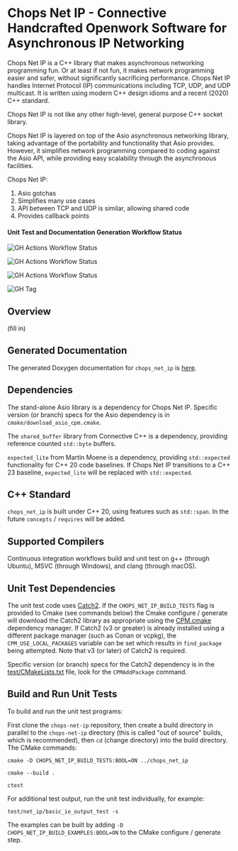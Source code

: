 # Chops Net IP - Connective Handcrafted Openwork Software for Asynchronous IP Networking

Chops Net IP is a C++ library that makes asynchronous networking programming fun. Or at least if not fun, it makes network programming easier and safer, without significantly sacrificing performance. Chops Net IP handles Internet Protocol (IP) communications including TCP, UDP, and UDP multicast. It is written using modern C++ design idioms and a recent (2020) C++ standard.

Chops Net IP is not like any other high-level, general purpose C++ socket library.

Chops Net IP is layered on top of the Asio asynchronous networking library, taking advantage of the portability and functionality that Asio provides. However, it simplifies network programming compared to coding against the Asio API, while providing easy scalability through the asynchronous facilities.

Chops Net IP:

1. Asio gotchas
2. Simplifies many use cases
3. API between TCP and UDP is similar, allowing shared code
4. Provides callback points 

#### Unit Test and Documentation Generation Workflow Status

![GH Actions Workflow Status](https://img.shields.io/github/actions/workflow/status/connectivecpp/chops-net-ip/build_run_unit_test_cmake.yml?branch=main&label=GH%20Actions%20build,%20unit%20tests%20on%20main)

![GH Actions Workflow Status](https://img.shields.io/github/actions/workflow/status/connectivecpp/chops-net-ip/build_run_unit_test_cmake.yml?branch=develop&label=GH%20Actions%20build,%20unit%20tests%20on%20develop)

![GH Actions Workflow Status](https://img.shields.io/github/actions/workflow/status/connectivecpp/chops-net-ip/gen_docs.yml?branch=main&label=GH%20Actions%20generate%20docs)

![GH Tag](https://img.shields.io/github/v/tag/connectivecpp/chops-net-ip?label=GH%20tag)

## Overview

(fill in)

## Generated Documentation

The generated Doxygen documentation for `chops_net_ip` is [here](https://connectivecpp.github.io/chops-net-ip/).

## Dependencies

The stand-alone Asio library is a dependency for Chops Net IP. Specific version (or branch) specs for the Asio dependency is in `cmake/download_asio_cpm.cmake`.

The `shared_buffer` library from Connective C++ is a dependency, providing reference counted `std::byte` buffers.

`expected_lite` from Martin Moene is a dependency, providing `std::expected` functionality for C++ 20 code baselines. If Chops Net IP transitions to a C++ 23 baseline, `expected_lite` will be replaced with `std::expected`.

## C++ Standard

`chops_net_ip` is built under C++ 20, using features such as `std::span`. In the future `concepts` / `requires` will be added.

## Supported Compilers

Continuous integration workflows build and unit test on g++ (through Ubuntu), MSVC (through Windows), and clang (through macOS).

## Unit Test Dependencies

The unit test code uses [Catch2](https://github.com/catchorg/Catch2). If the `CHOPS_NET_IP_BUILD_TESTS` flag is provided to Cmake (see commands below) the Cmake configure / generate will download the Catch2 library as appropriate using the [CPM.cmake](https://github.com/cpm-cmake/CPM.cmake) dependency manager. If Catch2 (v3 or greater) is already installed using a different package manager (such as Conan or vcpkg), the `CPM_USE_LOCAL_PACKAGES` variable can be set which results in `find_package` being attempted. Note that v3 (or later) of Catch2 is required.

Specific version (or branch) specs for the Catch2 dependency is in the [test/CMakeLists.txt](test/CMakeLists.txt) file, look for the `CPMAddPackage` command.

## Build and Run Unit Tests

To build and run the unit test programs:

First clone the `chops-net-ip` repository, then create a build directory in parallel to the `chops-net-ip` directory (this is called "out of source" builds, which is recommended), then `cd` (change directory) into the build directory. The CMake commands:

```
cmake -D CHOPS_NET_IP_BUILD_TESTS:BOOL=ON ../chops_net_ip

cmake --build .

ctest
```

For additional test output, run the unit test individually, for example:

```
test/net_ip/basic_io_output_test -s
```

The examples can be built by adding `-D CHOPS_NET_IP_BUILD_EXAMPLES:BOOL=ON` to the CMake configure / generate step.

